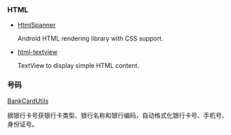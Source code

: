 ### HTML
* [HtmlSpanner](https://github.com/NightWhistler/HtmlSpanner)

    Android HTML rendering library with CSS support.
* [html-textview](https://github.com/SufficientlySecure/html-textview)

    TextView to display simple HTML content.
### 号码
[BankCardUtils](https://github.com/nanchen2251/BankCardUtils)

据银行卡号获银行卡类型、银行名称和银行编码，自动格式化银行卡号、手机号、身份证号。